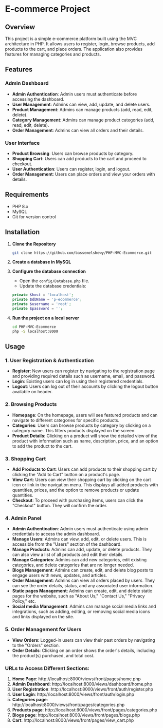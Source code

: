 # E-commerce Project

## Overview

This project is a simple e-commerce platform built using the MVC architecture in PHP. It allows users to register, login, browse products, add products to the cart, and place orders. The application also provides features for managing categories and products.

## Features

### Admin Dashboard

- **Admin Authentication**: Admin users must authenticate before accessing the dashboard.
- **User Management**: Admins can view, add, update, and delete users.
- **Product Management**: Admins can manage products (add, read, edit, delete).
- **Category Management**: Admins can manage product categories (add, read, edit, delete).
- **Order Management**: Admins can view all orders and their details.

### User Interface

- **Product Browsing**: Users can browse products by category.
- **Shopping Cart**: Users can add products to the cart and proceed to checkout.
- **User Authentication**: Users can register, login, and logout.
- **Order Management**: Users can place orders and view your orders with details.

## Requirements

- PHP 8.x
- MySQL
- Git for version control

## Installation

1. **Clone the Repository**

   ```bash
   git clone https://github.com/bassemelshewy/PHP-MVC-Ecommerce.git
   
2. **Create a database in MySQL**

3. **Configure the database connection**

   - Open the `config/Database.php` file.
   - Update the database credentials:

   ```php
   private $host = 'localhost';
   private $dbName = 'p-ecommerce';
   private $username = 'root';
   private $password = '';

4. **Run the project on a local server**

   ```bash
   cd PHP-MVC-Ecommerce
   php -S localhost:8000

## Usage

### 1. User Registration & Authentication

- **Register**: New users can register by navigating to the registration page and providing required details such as username, email, and password.
- **Login**: Existing users can log in using their registered credentials.
- **Logout**: Users can log out of their accounts by clicking the logout button available on header.

### 2. Browsing Products

- **Homepage**: On the homepage, users will see featured products and can navigate to different categories for specific products.
- **Categories**: Users can browse products by category by clicking on a category name. This filters products displayed on the screen.
- **Product Details**: Clicking on a product will show the detailed view of the product with information such as name, description, price, and an option to add the product to the cart.

### 3. Shopping Cart

- **Add Products to Cart**: Users can add products to their shopping cart by clicking the "Add to Cart" button on a product's page.
- **View Cart**: Users can view their shopping cart by clicking on the cart icon or link in the navigation menu. This displays all added products with quantities, prices, and the option to remove products or update quantities.
- **Checkout**: To proceed with purchasing items, users can click the "Checkout" button. They will confirm the order.

### 4. Admin Panel

- **Admin Authentication**: Admin users must authenticate using admin credentials to access the admin dashboard.
- **Manage Users**: Admins can view, add, edit, or delete users. This is accessible from the "Users" section of the dashboard.
- **Manage Products**: Admins can add, update, or delete products. They can also view a list of all products and edit their details.
- **Manage Categories**: Admins can add new categories, edit existing categories, and delete categories that are no longer needed.
- **Blogs Management**: Admins can create, edit, and delete blog posts to engage users with news, updates, and articles.
- **Order Management**: Admins can view all orders placed by users. They can see the order details, status, and any associated user information.
- **Static pages Management**: Admins can create, edit, and delete static pages for the website, such as "About Us," "Contact Us," "Privacy Policy," etc.
- **Social media Management**: Admins can manage social media links and integrations, such as adding, editing, or removing social media icons and links displayed on the site.

### 5. Order Management for Users

- **View Orders**: Logged-in users can view their past orders by navigating to the "Orders" section.
- **Order Details**: Clicking on an order shows the order's details, including the product(s) purchased, and total cost.


### URLs to Access Different Sections:

1. **Home Page**: http://localhost:8000/views/front/pages/home.php
2. **Admin Dashboard**: http://localhost:8000/views/dashboard/home.php
3. **User Registration**: http://localhost:8000/views/front/auth/register.php
4. **User Login**: http://localhost:8000/views/front/auth/login.php
5. **Categories page**: http://localhost:8000/views/front/pages/categories.php
5. **Products page**: http://localhost:8000/views/front/pages/categories.php
5. **Blogs page**: http://localhost:8000/views/front/pages/blogs.php
6. **Cart**: http://localhost:8000/views/front/pages/view_cart.php

